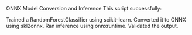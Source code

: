 ONNX Model Conversion and Inference
This script successfully:

Trained a RandomForestClassifier using scikit-learn.
Converted it to ONNX using skl2onnx.
Ran inference using onnxruntime.
Validated the output.
